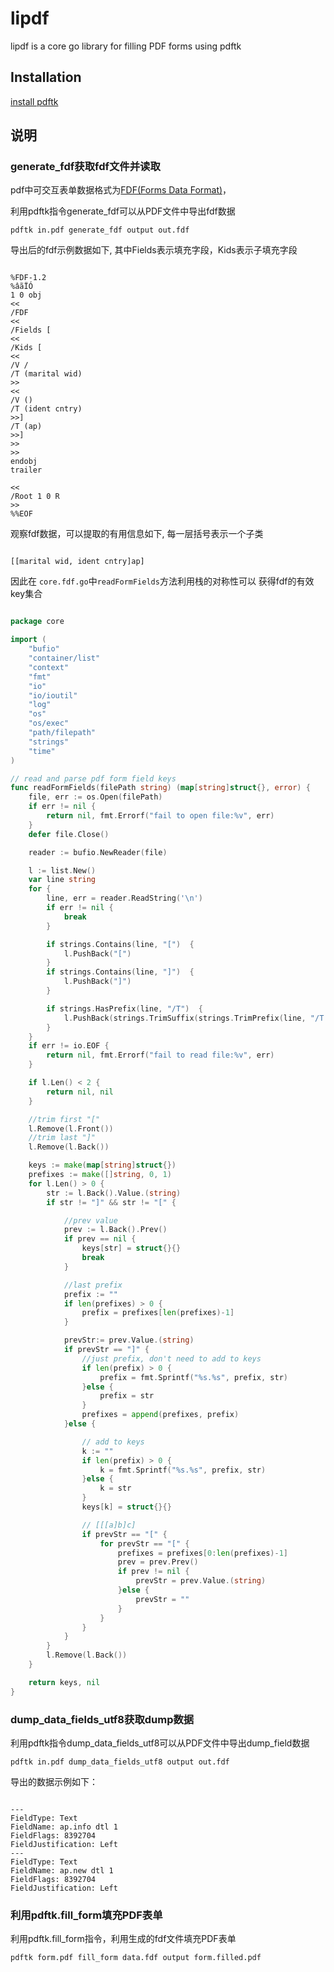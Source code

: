 # lipdf

lipdf is a core go library for filling PDF forms using pdftk

## Installation

[install pdftk](https://www.pdflabs.com/tools/pdftk-the-pdf-toolkit/)

## 说明

### generate_fdf获取fdf文件并读取

pdf中可交互表单数据格式为[FDF(Forms Data Format)](https://en.wikipedia.org/wiki/PDF#Forms_Data_Format_.28FDF.29)，

利用pdftk指令generate_fdf可以从PDF文件中导出fdf数据
```shell
pdftk in.pdf generate_fdf output out.fdf
```

导出后的fdf示例数据如下, 其中Fields表示填充字段，Kids表示子填充字段

```

%FDF-1.2
%âãÏÓ
1 0 obj 
<<
/FDF 
<<
/Fields [
<<
/Kids [
<<
/V /
/T (marital wid)
>> 
<<
/V ()
/T (ident cntry)
>>]
/T (ap)
>>]
>>
>>
endobj 
trailer

<<
/Root 1 0 R
>>
%%EOF
```

观察fdf数据，可以提取的有用信息如下, 每一层括号表示一个子类

```

[[marital wid, ident cntry]ap]

```

因此在 ```core.fdf.go```中```readFormFields```方法利用栈的对称性可以
获得fdf的有效key集合

```go

package core

import (
	"bufio"
	"container/list"
	"context"
	"fmt"
	"io"
	"io/ioutil"
	"log"
	"os"
	"os/exec"
	"path/filepath"
	"strings"
	"time"
)

// read and parse pdf form field keys
func readFormFields(filePath string) (map[string]struct{}, error) {
	file, err := os.Open(filePath)
	if err != nil {
		return nil, fmt.Errorf("fail to open file:%v", err)
	}
	defer file.Close()

	reader := bufio.NewReader(file)

	l := list.New()
	var line string
	for {
		line, err = reader.ReadString('\n')
		if err != nil {
			break
		}

		if strings.Contains(line, "[")  {
			l.PushBack("[")
		}
		if strings.Contains(line, "]")  {
			l.PushBack("]")
		}

		if strings.HasPrefix(line, "/T")  {
			l.PushBack(strings.TrimSuffix(strings.TrimPrefix(line, "/T ("), ")\n"))
		}
	}
	if err != io.EOF {
		return nil, fmt.Errorf("fail to read file:%v", err)
	}

	if l.Len() < 2 {
		return nil, nil
	}

	//trim first "["
	l.Remove(l.Front())
	//trim last "]"
	l.Remove(l.Back())

	keys := make(map[string]struct{})
	prefixes := make([]string, 0, 1)
	for l.Len() > 0 {
		str := l.Back().Value.(string)
		if str != "]" && str != "[" {

			//prev value
			prev := l.Back().Prev()
			if prev == nil {
				keys[str] = struct{}{}
				break
			}

			//last prefix
			prefix := ""
			if len(prefixes) > 0 {
				prefix = prefixes[len(prefixes)-1]
			}

			prevStr:= prev.Value.(string)
			if prevStr == "]" {
				//just prefix, don't need to add to keys
				if len(prefix) > 0 {
					prefix = fmt.Sprintf("%s.%s", prefix, str)
				}else {
					prefix = str
				}
				prefixes = append(prefixes, prefix)
			}else {

				// add to keys
				k := ""
				if len(prefix) > 0 {
					k = fmt.Sprintf("%s.%s", prefix, str)
				}else {
					k = str
				}
				keys[k] = struct{}{}

				// [[[a]b]c]
				if prevStr == "[" {
					for prevStr == "[" {
						prefixes = prefixes[0:len(prefixes)-1]
						prev = prev.Prev()
						if prev != nil {
							prevStr = prev.Value.(string)
						}else {
							prevStr = ""
						}
					}
				}
			}
		}
		l.Remove(l.Back())
	}

	return keys, nil
}

```

### dump_data_fields_utf8获取dump数据

利用pdftk指令dump_data_fields_utf8可以从PDF文件中导出dump_field数据
```shell
pdftk in.pdf dump_data_fields_utf8 output out.fdf
```

导出的数据示例如下：

```

---
FieldType: Text
FieldName: ap.info dtl 1
FieldFlags: 8392704
FieldJustification: Left
---
FieldType: Text
FieldName: ap.new dtl 1
FieldFlags: 8392704
FieldJustification: Left

```

### 利用pdftk.fill_form填充PDF表单

利用pdftk.fill_form指令，利用生成的fdf文件填充PDF表单
```shell
pdftk form.pdf fill_form data.fdf output form.filled.pdf
```